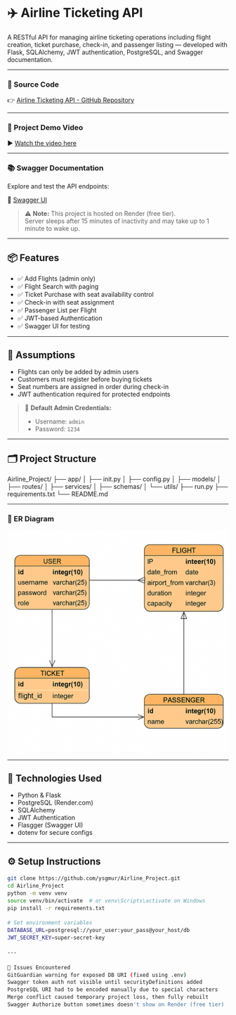 # ✈️ Airline Ticketing API

A RESTful API for managing airline ticketing operations including flight creation, ticket purchase, check-in, and passenger listing — developed with Flask, SQLAlchemy, JWT authentication, PostgreSQL, and Swagger documentation.

---

### 🔗 Source Code

👉 [Airline Ticketing API - GitHub Repository](https://github.com/ysgmur/Airline_Project)

---

### 🎥 Project Demo Video

▶️ [Watch the video here](https://drive.google.com/file/d/1AlxHvJsv9N3yzEX0g-ZWJBOIb8_LIwVS/view?usp=sharing)

---

### 📚 Swagger Documentation

Explore and test the API endpoints:

🔗 [Swagger UI](https://airline-project-227h.onrender.com/apidocs/#/)

> ⚠️ **Note:** This project is hosted on Render (free tier).  
> Server sleeps after 15 minutes of inactivity and may take up to 1 minute to wake up.

---

## 📦 Features

- ✅ Add Flights (admin only)
- ✅ Flight Search with paging
- ✅ Ticket Purchase with seat availability control
- ✅ Check-in with seat assignment
- ✅ Passenger List per Flight
- ✅ JWT-based Authentication
- ✅ Swagger UI for testing

---

## 🧠 Assumptions

- Flights can only be added by admin users  
- Customers must register before buying tickets  
- Seat numbers are assigned in order during check-in  
- JWT authentication required for protected endpoints  

> 🔐 **Default Admin Credentials:**
> - Username: `admin`
> - Password: `1234`

---

## 🗂️ Project Structure

Airline_Project/ ├── app/ │ ├── init.py │ ├── config.py │ ├── models/ │ ├── routes/ │ ├── services/ │ ├── schemas/ │ └── utils/ ├── run.py ├── requirements.txt └── README.md

---

### 📌 ER Diagram

![ER Diagram](https://github.com/ysgmur/Airline_Project/blob/main/ER_Diagram/ER%20Diagram.png?raw=true)

---

## 🧪 Technologies Used

- Python & Flask  
- PostgreSQL (Render.com)  
- SQLAlchemy  
- JWT Authentication  
- Flasgger (Swagger UI)  
- dotenv for secure configs  

---

## ⚙️ Setup Instructions

```bash
git clone https://github.com/ysgmur/Airline_Project.git
cd Airline_Project
python -m venv venv
source venv/bin/activate  # or venv\Scripts\activate on Windows
pip install -r requirements.txt

# Set environment variables
DATABASE_URL=postgresql://your_user:your_pass@your_host/db
JWT_SECRET_KEY=super-secret-key

---

🐞 Issues Encountered
GitGuardian warning for exposed DB URI (fixed using .env)
Swagger token auth not visible until securityDefinitions added
PostgreSQL URI had to be encoded manually due to special characters
Merge conflict caused temporary project loss, then fully rebuilt
Swagger Authorize button sometimes doesn't show on Render (free tier)



